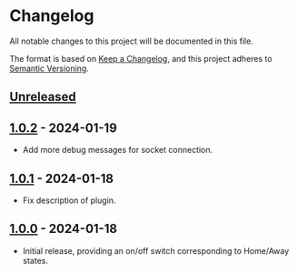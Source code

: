 # Changelog

All notable changes to this project will be documented in this file.

The format is based on [Keep a Changelog](https://keepachangelog.com/en/1.0.0/),
and this project adheres to [Semantic Versioning](https://semver.org/spec/v2.0.0.html).

## [Unreleased]

## [1.0.2] - 2024-01-19

- Add more debug messages for socket connection.

## [1.0.1] - 2024-01-18

- Fix description of plugin.

## [1.0.0] - 2024-01-18

- Initial release, providing an on/off switch corresponding to Home/Away states.

[unreleased]: https://github.com/mganjoo/homebridge-leviton-home-away/compare/1.0.2...HEAD
[1.0.2]: https://github.com/mganjoo/homebridge-leviton-home-away/compare/1.0.1...1.0.2
[1.0.1]: https://github.com/mganjoo/homebridge-leviton-home-away/compare/1.0.0...1.0.1
[1.0.0]: https://github.com/mganjoo/homebridge-leviton-home-away/releases/tag/1.0.0
